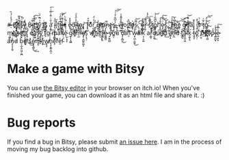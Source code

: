 #̶̴̷̖̇ͩ̍̊̇́́̏͘ B̫҉͎̠͓̎ͬ̎͜ͅị͆t̵̵͈̭́ͦ̍̿̚s̴͍̀̉̈ͤ̆̕y̧̮̘̙͙̯͌̒
B̴̷̠̍ï̷̡͖͈̰̘̰̬̎̅͠͞t̸̡̻͈̟̠̮͈ͣ̌̔̂͟͟͡s͇͖̱̝̀y̞͈̬̝ͯͪ̈͊̈́̈͘ ĩ̦̠̹ͨs̡͎̳ͧ ả̛͎̭͕͋ͭ̈͊̀̿ͯ̀͟͞ l̴̢̹̦͉̹͋̓î͓̽̃t͎̺̳͢͡͏t̵̤̳͎ͩ̀̇̋́̚̕͠͝l̷̴̡͍̥͍̑́͌ͬ̽eͬ͏̮̳ͣ̎̈̀̕ e̷̢͂̌̊̽͜d̦͘͠i̵̶̶̴̢͖̲̦̱̒̾̋̔ͩţ̜̼͗o̴̢̳͈̺r͝ͅ ḟ̵̢̢̺̌̊oͨ͆ͦŗ̖͎̥̭̱͗ͤ͑̈́̕͢ g̙͍͐̓͘͢am̗̿e̵̤̟͘͜ͅs̵̵̨,̨͓͔͉͓̉̊͆͋͒͑̍͝͠ w̺̤̯͍͌̽̑͌̊͐͟or̡̆͆͏̸̧͖̉l͟͢͡d̶̸̨̝͛s̷̨͕̿̏͝,͔̣̫̰̺̯ͤ͟͡ ǫ̵̴̲̺͓ͧ̍̕͞r̓̋͊͝͏̶̡̛͚̩͂̓̾ sͧ̿ͥ͞҉̫͖͙̗̜́͌̒t̵̀ò̫̬̦͕̺͈͂͆̃̏̇͐͟͝rͥ͝i͓̱̺̦̣̋́́͘͢͡ȩ̷̨̰͔ͨͥ̏ͤ͜͜͠ͅͅs̢͈ͦ.̧̜̻̜̈́͢҉͜ ̪̘͡T̴͛͏̸̡̠̹̄ͩ͢͠h̵͍̼̰͍͂͂̔͢҉͖͎̿e̲̝ͬ͡͝ g̶̸̴̷̨̗͕̓ͫ̈͘̚͟͡o̯͔͕̼͋ͮ͌̇͘͟͝ͅal̢̽͊ͅ i̡̛͍ͤ̐s̾ͥ͛ ţ̹͎̰̼̊̅͗o͚͕͚̺̱̬̠͛ͧͩ͜͡͝҉́ m̴͏̸̴̝͖̹ͅa̕҉̢̐̔ͅk̷̟̓̌͐̋̈́͡ē̷̛̦̬̤ͣ̒͛̔̅͝ i̟͙̰̩̪̼̺̘̔ͧ̿̊҉t̢̥͖̬̟͛͆̀̕̕͟͢͜ é͘a̰͏̰̭s̨̢͉̫̞̖̹͔̉̄͋́ͫ͘͞ỹ̺͝͏̝͔̫̜̯͋ͮ͌͢҉̞ t͙̀ͮͫ͆̿͘ͅͅo̼ m̡̤͚̞ͯak̑ͪ̈́͏e̹̾͘͟͏̵̵̙̝̖̙̔́̓ͤ g̴̢̨͙͖̲ͯͩ͢͟͜ͅą͕ͭͨ̇̀m͘͏̶̜̲̿͋̂ͥȩ̸̢̧̛̪͚̹͇͙ͭ̌̐̚̕s̗͎͉̠̋ w҉̫҉͓̼͊ͫͥh̀̅͟͡͠͠͝ē̗͒͢͏͕͉̉͗́͠r̵̸̲̭̠̗̯͌̏͆͞͝e̴̶͚͈̻̼̔̓ y̴̤̱͍̲̺ͭ̎̐͒̍̕ͅơ̳͕ͯͬ͘͡͠u͠ c̸̝̜̙̻̫͋̅̾̋̎̑͘͜à̀ṉ͒͡͝ w̧͏̴̥̪̠̯̫͍̄̊̀͜a̕l̔ķ̜̜͈͚̆̈́͒ͦͩ̀͞ aȓ̩͇̖̑͘͡͝ợ̮͖̿͑͟uͥn͝҉͈͈ͭd͏̡̀͢҉ͩ͏ a̛̛̳̩̭͑͠ñ̶̢̲́ͪ̋͊d̛ͨ t̘̻̞̓҉̜͒a̴̖̥̪̮͖̒̇ͣ́̚͟͝͠ͅlk̨̛͚͎̭̓̀ͨͯ͡ ṯ̶̱̮̏̒̔ͅo̡͉̜͗҉͊ͮͥ̾̅ͤ͜͜ pͦ͊͌͢͏͇̕e̶̋҉̨̣̱̺̒ͦ̉͜͠҉̮͝o̧ͪp̎̓l̶̡̛̻̪̬̖̑̊ͦ͢e̷̵̤̲͙̙̬̔͗͊̎͠ a̓́͗ň̡̨̇͏̞͙̼͉ͥͪ͟͟d̷̈̋ͩ b̤͕̲͎̼̤͖̠̰̪͐̂ͣ̌͠e͕ sͯò̵̬̝͉̻͈͐͑̕͜͢m̵̡̛̅è͙̣͙͒̇͜w̸̟̥͓h̢͙͙̲̭̣̪̯ͮͤ͗ͩ͟͠ȩ̿́ͮͮ͐͟rͬ̊e̫̒̕!̴ͩ͑ͦͯ̇͏͓̾

# Make a game with Bitsy
You can use [the Bitsy editor](https://ledoux.itch.io/bitsy) in your browser on itch.io! When you've finished your game, you can download it as an html file and share it. :)

# Bug reports
If you find a bug in Bitsy, please submit [an issue here](https://github.com/le-doux/bitsy/issues).
I am in the process of moving my bug backlog into github.

